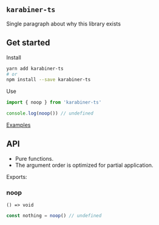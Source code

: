 ## `karabiner-ts`

Single paragraph about why this library exists

## Get started

Install

```bash
yarn add karabiner-ts
# or
npm install --save karabiner-ts
```

Use

```typescript
import { noop } from 'karabiner-ts'

console.log(noop()) // undefined
```

[Examples](https://github.com/skulptur/karabiner-ts/tree/master/example)

## API

- Pure functions.
- The argument order is optimized for partial application.

Exports:

### noop

`() => void`

```typescript
const nothing = noop() // undefined
```
